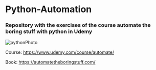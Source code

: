# Python-Automation

### Repository with the exercises of the course automate the boring stuff with python in Udemy

![pythonPhoto](https://user-images.githubusercontent.com/36489953/78730359-d5315480-793c-11ea-80c3-ba636893cef3.jpg)

Course: https://www.udemy.com/course/automate/

Book: https://automatetheboringstuff.com/
